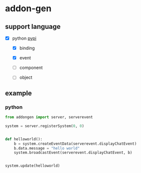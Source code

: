 # addon-gen

## support language

- [x] python [pypi](https://pypi.org/project/addongen/)
    - [x] binding
    - [x] event
    - [ ] component
    - [ ] object


## example

### python

```python
from addongen import server, serverevent

system = server.registerSystem(0, 0)


def helloworld():
    b = system.createEventData(serverevent.displayChatEvent)
    b.data.message = "hello world"
    system.broadcastEvent(serverevent.displayChatEvent, b)


system.update(helloworld)
```